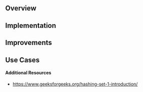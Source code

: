 ## Overview

## Implementation

## Improvements

## Use Cases

#### Additional Resources

* https://www.geeksforgeeks.org/hashing-set-1-introduction/